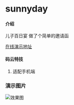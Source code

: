 # sunnyday

#### 介绍
儿子百日宴 做了个简单的邀请函


[在线演示地址](http://www.davidinner.top/sunnyday/)


#### 码云特技

1. 适配手机端


### 演示图片

![效果图](https://images.gitee.com/uploads/images/2019/0827/162730_4315498d_748523.png "屏幕截图.png")
